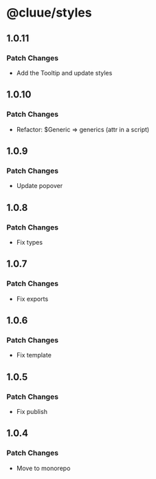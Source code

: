 # @cluue/styles

## 1.0.11

### Patch Changes

- Add the Tooltip and update styles

## 1.0.10

### Patch Changes

- Refactor: $Generic => generics (attr in a script)

## 1.0.9

### Patch Changes

- Update popover

## 1.0.8

### Patch Changes

- Fix types

## 1.0.7

### Patch Changes

- Fix exports

## 1.0.6

### Patch Changes

- Fix template

## 1.0.5

### Patch Changes

- Fix publish

## 1.0.4

### Patch Changes

- Move to monorepo
